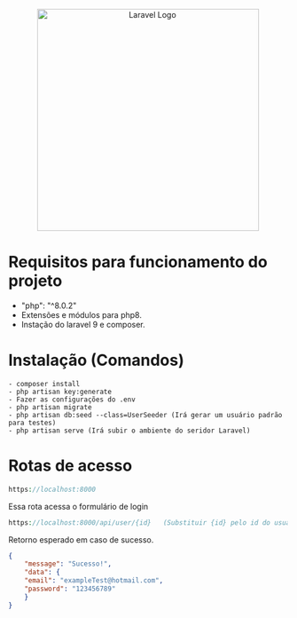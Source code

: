 <p align="center"><a href="https://laravel.com" target="_blank"><img src="https://raw.githubusercontent.com/laravel/art/master/logo-lockup/5%20SVG/2%20CMYK/1%20Full%20Color/laravel-logolockup-cmyk-red.svg" width="400" alt="Laravel Logo"></a></p>

# Requisitos para funcionamento do projeto
   - "php": "^8.0.2"
   - Extensões e módulos para php8.
   - Instação do laravel 9 e composer.

# Instalação (Comandos)
    - composer install
    - php artisan key:generate
    - Fazer as configurações do .env
    - php artisan migrate
    - php artisan db:seed --class=UserSeeder (Irá gerar um usuário padrão para testes)
    - php artisan serve (Irá subir o ambiente do seridor Laravel)
    
   
# Rotas de acesso 


```php
https://localhost:8000
```

Essa rota acessa o formulário de login

```php
https://localhost:8000/api/user/{id}   (Substituir {id} pelo id do usuário)
```

Retorno esperado em caso de sucesso.

```json
{
    "message": "Sucesso!",
    "data": {
    "email": "exampleTest@hotmail.com",
    "password": "123456789"
    }
}
```

